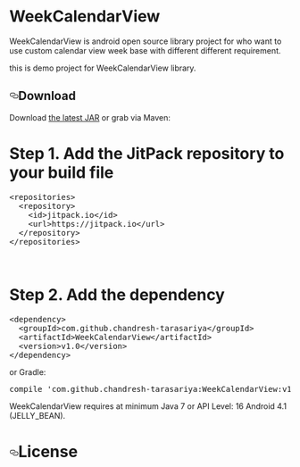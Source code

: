 # WeekCalendarView

<p>WeekCalendarView is android open source library project for who want to use custom calendar view week base with different different requirement.</p>
<p>this is demo project for WeekCalendarView library.</p>
<h2><a id="user-content-download" class="anchor" href="#download" aria-hidden="true"><svg aria-hidden="true" class="octicon octicon-link" height="16" version="1.1" viewBox="0 0 16 16" width="16"><path fill-rule="evenodd" d="M4 9h1v1H4c-1.5 0-3-1.69-3-3.5S2.55 3 4 3h4c1.45 0 3 1.69 3 3.5 0 1.41-.91 2.72-2 3.25V8.59c.58-.45 1-1.27 1-2.09C10 5.22 8.98 4 8 4H4c-.98 0-2 1.22-2 2.5S3 9 4 9zm9-3h-1v1h1c1 0 2 1.22 2 2.5S13.98 12 13 12H9c-.98 0-2-1.22-2-2.5 0-.83.42-1.64 1-2.09V6.25c-1.09.53-2 1.84-2 3.25C6 11.31 7.55 13 9 13h4c1.45 0 3-1.69 3-3.5S14.5 6 13 6z"></path></svg></a>Download</h2>
<p>Download <a href="https://search.maven.org/remote_content?g=com.github.jitpack&amp;a=chandresh-weekcalendarview&amp;v=LATEST">the latest JAR</a> or grab via Maven:</p>
<h1>Step 1. Add the JitPack repository to your build file</h1>
<div><pre>
&lt;repositories&gt;
  &lt;repository&gt;
    &lt;id&gt;jitpack.io&lt;/id&gt;
    &lt;url&gt;https://jitpack.io&lt;/url&gt;
  &lt;/repository&gt;
&lt;/repositories&gt;</pre></div>
<br/>
<h1>Step 2. Add the dependency</h1>
<div><pre>&lt;dependency&gt;
  &lt;groupId&gt;com.github.chandresh-tarasariya&lt;/groupId&gt;
  &lt;artifactId&gt;WeekCalendarView&lt;/artifactId&gt;
  &lt;version&gt;v1.0&lt;/version&gt;
&lt;/dependency&gt;</pre></div>
<p>or Gradle:</p>
<div class="highlight highlight-source-groovy"><pre>compile <span class="pl-s"><span class="pl-pds">'</span>com.github.chandresh-tarasariya:WeekCalendarView:v1.0<span class="pl-pds">'</span></span></pre></div>
<p>WeekCalendarView requires at minimum Java 7 or API Level: 16 Android 4.1 (JELLY_BEAN).</p>
<h1><a id="user-content-license" class="anchor" href="#license" aria-hidden="true"><svg aria-hidden="true" class="octicon octicon-link" height="16" version="1.1" viewBox="0 0 16 16" width="16"><path fill-rule="evenodd" d="M4 9h1v1H4c-1.5 0-3-1.69-3-3.5S2.55 3 4 3h4c1.45 0 3 1.69 3 3.5 0 1.41-.91 2.72-2 3.25V8.59c.58-.45 1-1.27 1-2.09C10 5.22 8.98 4 8 4H4c-.98 0-2 1.22-2 2.5S3 9 4 9zm9-3h-1v1h1c1 0 2 1.22 2 2.5S13.98 12 13 12H9c-.98 0-2-1.22-2-2.5 0-.83.42-1.64 1-2.09V6.25c-1.09.53-2 1.84-2 3.25C6 11.31 7.55 13 9 13h4c1.45 0 3-1.69 3-3.5S14.5 6 13 6z"></path></svg></a>License</h1>
</article>
